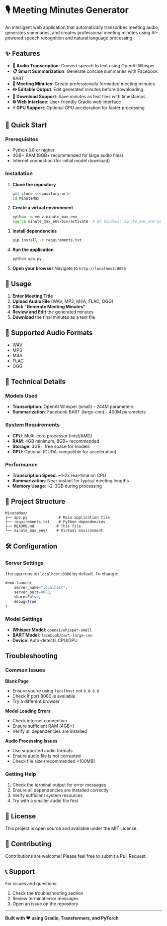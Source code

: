 # 🎙️ Meeting Minutes Generator

An intelligent web application that automatically transcribes meeting audio, generates summaries, and creates professional meeting minutes using AI-powered speech recognition and natural language processing.

## ✨ Features

- **🎯 Audio Transcription**: Convert speech to text using OpenAI Whisper
- **📋 Smart Summarization**: Generate concise summaries with Facebook BART
- **📄 Meeting Minutes**: Create professionally formatted meeting minutes
- **✏️ Editable Output**: Edit generated minutes before downloading
- **💾 Download Support**: Save minutes as text files with timestamps
- **🌐 Web Interface**: User-friendly Gradio web interface
- **⚡ GPU Support**: Optional GPU acceleration for faster processing

## 🚀 Quick Start

### Prerequisites

- Python 3.8 or higher
- 4GB+ RAM (8GB+ recommended for large audio files)
- Internet connection (for initial model download)

### Installation

1. **Clone the repository**
   ```bash
   git clone <repository-url>
   cd MinuteMax
   ```

2. **Create a virtual environment**
   ```bash
   python -m venv minute_max_env
   source minute_max_env/bin/activate  # On Windows: minute_max_env\Scripts\activate
   ```

3. **Install dependencies**
   ```bash
   pip install -r requirements.txt
   ```

4. **Run the application**
   ```bash
   python app.py
   ```

5. **Open your browser**
   Navigate to `http://localhost:8080`

## 📖 Usage

1. **Enter Meeting Title**
2. **Upload Audio File** (WAV, MP3, M4A, FLAC, OGG)
3. **Click "Generate Meeting Minutes"**
4. **Review and Edit** the generated minutes
5. **Download** the final minutes as a text file

## 🎯 Supported Audio Formats

- WAV
- MP3
- M4A
- FLAC
- OGG

## 🔧 Technical Details

### Models Used
- **Transcription**: OpenAI Whisper (small) - 244M parameters
- **Summarization**: Facebook BART (large-cnn) - 400M parameters

### System Requirements
- **CPU**: Multi-core processor (Intel/AMD)
- **RAM**: 4GB minimum, 8GB+ recommended
- **Storage**: 3GB+ free space for models
- **GPU**: Optional (CUDA-compatible for acceleration)

### Performance
- **Transcription Speed**: ~1-2x real-time on CPU
- **Summarization**: Near-instant for typical meeting lengths
- **Memory Usage**: ~2-3GB during processing

## 📁 Project Structure

```
MinuteMax/
├── app.py              # Main application file
├── requirements.txt    # Python dependencies
├── README.md          # This file
└── minute_max_env/    # Virtual environment
```

## 🛠️ Configuration

### Server Settings
The app runs on `localhost:8080` by default. To change:
```python
demo.launch(
    server_name="localhost",
    server_port=8080,
    share=False,
    debug=True
)
```

### Model Settings
- **Whisper Model**: `openai/whisper-small`
- **BART Model**: `facebook/bart-large-cnn`
- **Device**: Auto-detects CPU/GPU

## Troubleshooting

### Common Issues

**Blank Page**
- Ensure you're using `localhost` not `0.0.0.0`
- Check if port 8080 is available
- Try a different browser

**Model Loading Errors**
- Check internet connection
- Ensure sufficient RAM (4GB+)
- Verify all dependencies are installed

**Audio Processing Issues**
- Use supported audio formats
- Ensure audio file is not corrupted
- Check file size (recommended <100MB)

### Getting Help

1. Check the terminal output for error messages
2. Ensure all dependencies are installed correctly
3. Verify sufficient system resources
4. Try with a smaller audio file first

## 📝 License

This project is open source and available under the MIT License.

## 🤝 Contributing

Contributions are welcome! Please feel free to submit a Pull Request.

## 📞 Support

For issues and questions:
1. Check the troubleshooting section
2. Review terminal error messages
3. Open an issue on the repository

---

**Built with ❤️ using Gradio, Transformers, and PyTorch** 
